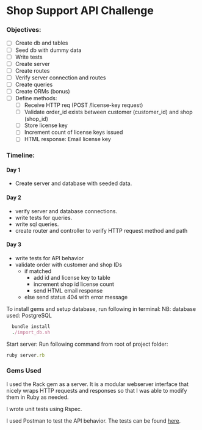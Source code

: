 # Shop Support API Challenge

### Objectives:

- [ ] Create db and tables
- [ ] Seed db with dummy data
- [ ] Write tests
- [ ] Create server
- [ ] Create routes
- [ ] Verify server connection and routes
- [ ] Create queries
- [ ] Create ORMs (bonus)
- [ ] Define methods:
  - [ ] Receive HTTP req (POST /license-key request)
  - [ ] Validate order_id exists between customer (customer_id) and shop (shop_id)
  - [ ] Store license key
  - [ ] Increment count of license keys issued
  - [ ] HTML response: Email license key

### Timeline:
#### Day 1 
- Create server and database with seeded data.
#### Day 2 
- verify server and database connections. 
- write tests for queries.
- write sql queries.
- create router and controller to verify HTTP request method and path
#### Day 3
- write tests for API behavior
- validate order with customer and shop IDs
  - if matched
    - add id and license key to table
    - increment shop id license count
    - send HTML email response
  - else send status 404 with error message

To install gems and setup database, run following in terminal:
NB: database used: PostgreSQL

``` ruby
  bundle install
  ./import_db.sh
```

Start server:
Run following command from root of project folder:
``` ruby
ruby server.rb
```

### Gems Used

I used the Rack gem as a server. It is a modular webserver interface that nicely wraps HTTP requests and responses so that I was able to modify them in Ruby as needed.

I wrote unit tests using Rspec. 

I used Postman to test the API behavior. The tests can be found [here](https://documenter.getpostman.com/view/1901975/collection/71B2sNa).




